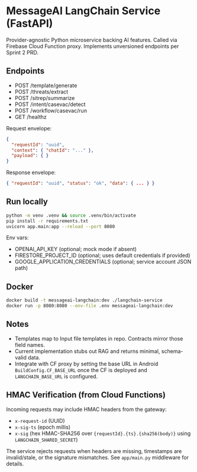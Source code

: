 # MessageAI LangChain Service (FastAPI)

Provider-agnostic Python microservice backing AI features. Called via Firebase Cloud Function proxy. Implements unversioned endpoints per Sprint 2 PRD.

## Endpoints
- POST /template/generate
- POST /threats/extract
- POST /sitrep/summarize
- POST /intent/casevac/detect
- POST /workflow/casevac/run
- GET /healthz

Request envelope:
```json
{
  "requestId": "uuid",
  "context": { "chatId": "..." },
  "payload": { }
}
```

Response envelope:
```json
{ "requestId": "uuid", "status": "ok", "data": { ... } }
```

## Run locally
```bash
python -m venv .venv && source .venv/bin/activate
pip install -r requirements.txt
uvicorn app.main:app --reload --port 8080
```

Env vars:
- OPENAI_API_KEY (optional; mock mode if absent)
- FIRESTORE_PROJECT_ID (optional; uses default credentials if provided)
- GOOGLE_APPLICATION_CREDENTIALS (optional; service account JSON path)

## Docker
```bash
docker build -t messageai-langchain:dev ./langchain-service
docker run -p 8080:8080 --env-file .env messageai-langchain:dev
```

## Notes
- Templates map to Input file templates in repo. Contracts mirror those field names.
- Current implementation stubs out RAG and returns minimal, schema-valid data.
- Integrate with CF proxy by setting the base URL in Android `BuildConfig.CF_BASE_URL` once the CF is deployed and `LANGCHAIN_BASE_URL` is configured.

## HMAC Verification (from Cloud Functions)

Incoming requests may include HMAC headers from the gateway:
- `x-request-id` (UUID)
- `x-sig-ts` (epoch millis)
- `x-sig` (hex HMAC-SHA256 over `{requestId}.{ts}.{sha256(body)}` using `LANGCHAIN_SHARED_SECRET`)

The service rejects requests when headers are missing, timestamps are invalid/stale, or the signature mismatches. See `app/main.py` middleware for details.